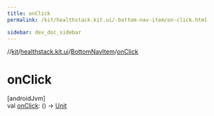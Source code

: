 ```yaml
---
title: onClick
permalink: /kit/healthstack.kit.ui/-bottom-nav-item/on-click.html

sidebar: dev_doc_sidebar
---
```

//[kit](../../../kit.html)/[healthstack.kit.ui](../index.html)/[BottomNavItem](index.html)/[onClick](on-click.html)



# onClick



[androidJvm]\
val [onClick](on-click.html): () -&gt; [Unit](https://kotlinlang.org/api/latest/jvm/stdlib/kotlin/-unit/index.html)




